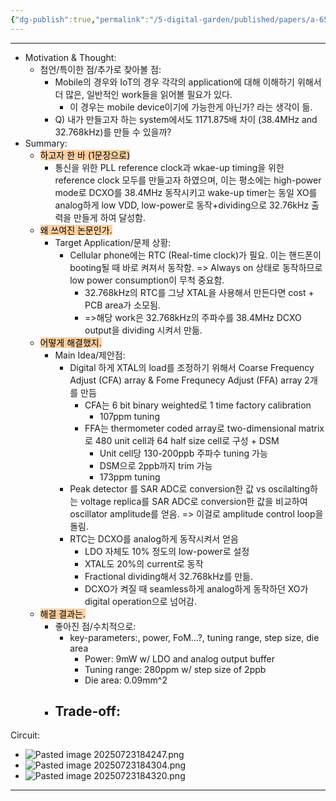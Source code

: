 ```yaml
---
{"dg-publish":true,"permalink":"/5-digital-garden/published/papers/a-65nm-cmos-dcxo-system-for-generating-38-4-m-hz-and-a-real-time-clock-from-a-single-crystal-in-0-09mm2/","tags":["DCXO","RTC","low_power_XO","mobile_device_clock_generation","CMIC"],"created":"2025-07-20T17:09:54.539+09:00"}
---
```


--- 
- Motivation & Thought: 
	- 첨언/특이한 점/추가로 찾아볼 점:
		- Mobile의 경우와 IoT의 경우 각각의 application에 대해 이해하기 위해서 더 많은, 일반적인 work들을 읽어볼 필요가 있다.
			- 이 경우는 mobile device이기에 가능한게 아닌가? 라는 생각이 듦.
		- Q) 내가 만들고자 하는 system에서도 1171.875배 차이 (38.4MHz and 32.768kHz)를 만들 수 있을까?
- Summary: 
	- <mark style="background: #FFB86CA6;">하고자 한 바 (1문장으로)</mark>
		- 통신을 위한 PLL reference clock과 wkae-up timing을 위한 reference clock 모두를 만들고자 하였으며, 이는 평소에는 high-power mode로 DCXO를 38.4MHz 동작시키고 wake-up timer는 동일 XO를 analog하게 low VDD, low-power로 동작+dividing으로 32.76kHz 출력을 만들게 하여 달성함.
	- <mark style="background: #FFB86CA6;">왜 쓰여진 논문인가.</mark>
		- Target Application/문제 상황: 
			- Cellular phone에는 RTC (Real-time clock)가 필요. 이는 핸드폰이 booting될 때 바로 켜져서 동작함. => Always on 상태로 동작하므로 low power consumption이 무척 중요함.
				- 32.768kHz의 RTC를 그냥 XTAL을 사용해서 만든다면 cost + PCB area가 소모됨.
				- =>해당 work은 32.768kHz의 주파수를 38.4MHz DCXO output을 dividing 시켜서 만듦.
	- <mark style="background: #FFB86CA6;">어떻게 해결했지.</mark>
		- Main Idea/제안점: 
			- Digital 하게 XTAL의 load를 조정하기 위해서 Coarse Frequency Adjust (CFA) array & Fome Frequnecy Adjust (FFA) array 2개를 만듬
				- CFA는 6 bit binary weighted로 1 time factory calibration
					- 107ppm tuning
				- FFA는 thermometer coded array로 two-dimensional matrix로 480 unit cell과 64 half size cell로 구성 + DSM
					- Unit cell당 130-200ppb 주파수 tuning 가능
					- DSM으로 2ppb까지 trim 가능
					- 173ppm tuning
			- Peak detector 를 SAR ADC로 conversion한 값 vs oscilalting하는 voltage replica를 SAR ADC로 conversion한 값을 비교하여 oscillator amplitude를 얻음. => 이걸로 amplitude control loop을 돌림.
			- RTC는 DCXO를 analog하게 동작시켜서 얻음
				- LDO 자체도 10% 정도의 low-power로 설정
				- XTAL도 20%의 current로 동작
				- Fractional dividing해서 32.768kHz를 만듦.
				- DCXO가 켜질 때 seamless하게 analog하게 동작하던 XO가 digital operation으로 넘어감.
	- <mark style="background: #FFB86CA6;">해결 결과는.</mark>
		- 좋아진 점/수치적으로:
			- key-parameters:, power, FoM...?, tuning range, step size, die area
				- Power: 9mW w/ LDO and analog output buffer
				- Tuning range: 280ppm w/ step size of 2ppb
				- Die area: 0.09mm^2
		- Trade-off: 
			- 

Circuit:
- ![Pasted image 20250723184247.png](/img/user/0.%20TOOLS/00.%20Attechments/Pasted%20image%2020250723184247.png)
- ![Pasted image 20250723184304.png](/img/user/0.%20TOOLS/00.%20Attechments/Pasted%20image%2020250723184304.png)
- ![Pasted image 20250723184320.png](/img/user/0.%20TOOLS/00.%20Attechments/Pasted%20image%2020250723184320.png)



---
